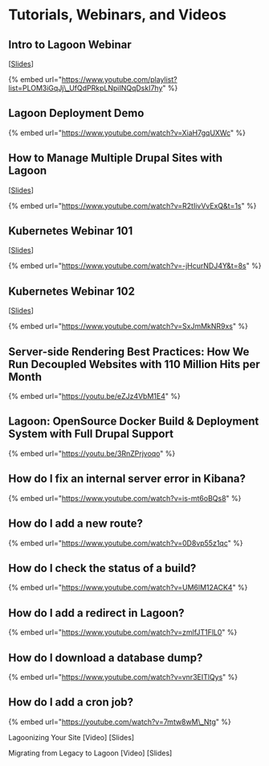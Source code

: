 # Tutorials, Webinars, and Videos

## **Intro to Lagoon Webinar** 

\[[Slides](https://docs.google.com/presentation/d/1o90YQtXUofe2g9yU6R3awSK3F0iMpKLQm1ZZcrDUni0/edit#slide=id.g41f995a6b3_0_32)\]

{% embed url="https://www.youtube.com/playlist?list=PLOM3iGqJj\_UfQdPRkpLNpiINQqDskI7hy" %}

## Lagoon Deployment Demo

{% embed url="https://www.youtube.com/watch?v=XiaH7gqUXWc" %}

## **How to Manage Multiple Drupal Sites with Lagoon** 

\[[Slides](https://docs.google.com/presentation/d/12mSmZDcvanHkidfEaanpH8UpbiR-u_c8F26FEsDyWBA/edit#slide=id.g41f995a6b3_0_32)\]

{% embed url="https://www.youtube.com/watch?v=R2tIivVvExQ&t=1s" %}

## **Kubernetes Webinar 101** 

\[[Slides](https://docs.google.com/presentation/d/1LiPqKjlYMAIt-WI_FCQqi8io8rcmpbNbduKBHdpww8A/edit#slide=id.g41f995a6b3_0_32)\]

{% embed url="https://www.youtube.com/watch?v=-jHcurNDJ4Y&t=8s" %}

## **Kubernetes Webinar 102** 

\[[Slides](https://docs.google.com/presentation/d/1hY2Y65EZZVWwbdwBAOR2AkW3i7u11C6ar3lI-kSVQBs/edit)\]

{% embed url="https://www.youtube.com/watch?v=SxJmMkNR9xs" %}

## **Server-side Rendering Best Practices: How We Run Decoupled Websites with 110 Million Hits per Month**

{% embed url="https://youtu.be/eZJz4VbM1E4" %}



## **Lagoon: OpenSource Docker Build & Deployment System with Full Drupal Support** 

{% embed url="https://youtu.be/3RnZPrjvoqo" %}

## How do I fix an internal server error in Kibana?

{% embed url="https://www.youtube.com/watch?v=is-mt6oBQs8" %}



## How do I add a new route?

{% embed url="https://www.youtube.com/watch?v=0D8vp55z1qc" %}



## How do I check the status of a build?

{% embed url="https://www.youtube.com/watch?v=UM6lM12ACK4" %}



## How do I add a redirect in Lagoon?

{% embed url="https://www.youtube.com/watch?v=zmlfJT1FlL0" %}



## How do I download a database dump?

{% embed url="https://www.youtube.com/watch?v=vnr3EITlQys" %}



## How do I add a cron job?

{% embed url="https://youtube.com/watch?v=7mtw8wM\_Ntg" %}







Lagoonizing Your Site \[Video\] \[Slides\]

Migrating from Legacy to Lagoon \[Video\] \[Slides\]

